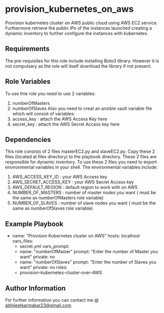 provision_kubernetes_on_aws
=========

Provision kubernetes cluster on AWS public cloud using AWS EC2 service. Furthermore retrieve the public IPs of the instances launched creating a dynamic inventory to further configure the instances with kubernetes.

Requirements
------------

The pre-requisites for this role include installing Boto3 library. However it is not compulsary as the role will itself download the library if not present.

Role Variables
--------------
To use thie role you need to use 2 variables:
1. numberOfMasters
2. numberOfSlaves
Also you need to creat an ansible vault variable file which will consist of variables:
1. access_key : attach the AWS Access Key here
2. secret_key : attach the AWS Secret Access key here

Dependencies
------------

This role consists of 2 files masterEC2.py and slaveEC2.py. Copy these 2 files (located at files directory) to the playbook directory. These 2 files are responsible for dynamic inventory. To use these 2 files you need to export environmental variables in your shell. The environmental variables include:
1. AWS_ACCESS_KEY_ID : your AWS Access key
2. AWS_SECRET_ACCESS_KEY : your AWS Secret Access key
3. AWS_DEFAULT_REGION : default region to work with on AWS
4. NUMBER_OF_MASTERS : number of master nodes you want ( must be the same as numberOfMasters role variable)
5. NUMBER_OF_SLAVES : number of slave nodes you want ( must be the same as numberOfSlaves role variable)

Example Playbook
----------------

  - name: "Provision Kubernetes cluster on AWS"
    hosts: localhost
    vars_files:
    - secret.yml
    vars_prompt:
    - name: "numberOfMaster"
      prompt: "Enter the number of Master you want"
      private: no
    - name: "numberOfSlaves"
      prompt: "Enter the number of Slaves you want"
      private: no
    roles:
    - provision-kubernetes-cluster-over-AWS

Author Information
------------------

For further information you can contact me @ abhijeetkarmakar23@gmail.com
